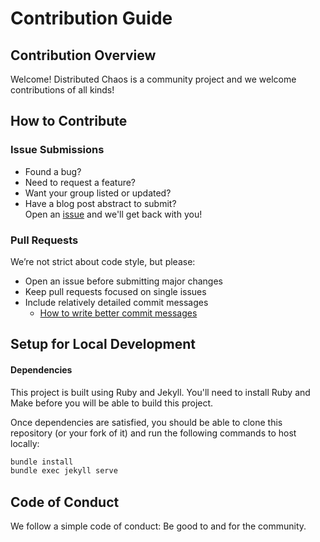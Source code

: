 # Contribution Guide
## Contribution Overview
Welcome! Distributed Chaos is a community project and we welcome contributions of all kinds!  
## How to Contribute  
### Issue Submissions  
- Found a bug?
- Need to request a feature?
- Want your group listed or updated?
- Have a blog post abstract to submit?  
Open an [issue](https://github.com/distributed-chaos/site/issues) and we'll get back with you!
### Pull Requests
We’re not strict about code style, but please:
- Open an issue before submitting major changes 
- Keep pull requests focused on single issues
- Include relatively detailed commit messages
    - [How to write better commit messages](https://www.freecodecamp.org/news/how-to-write-better-git-commit-messages/)

## Setup for Local Development
#### Dependencies
This project is built using Ruby and Jekyll. You'll need to install Ruby and Make before you will be able to build this project. 

Once dependencies are satisfied, you should be able to clone this repository (or your fork of it) and run the following commands to host locally:
```sh
bundle install
bundle exec jekyll serve
```
## Code of Conduct
We follow a simple code of conduct: Be good to and for the community. 
